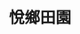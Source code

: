 ---
title: "悅鄉田園"
description: "悅鄉田園"
layout: shop
keywords:
  - 美食競賽
  - 台灣美食
  - 美食精選
datePublished: "2025-06-30"
dateModified: "2025-07-04"
city: "新竹縣"
district: "峨眉鄉"
address: "新竹縣峨眉鄉竹49鄉道"
phone: "035800576"
geo: "24.685387154382493, 121.01047050321395"
google_map: "https://maps.app.goo.gl/wD4hkeVqwrR5Yc8G9"
footinder: "https://footinder.com.tw/%E6%96%B0%E7%AB%B9%E7%B8%A3%E5%B3%A8%E7%9C%89%E9%84%89/74805/"
official: "https://www.facebook.com/profile.php?id=100057145193264"
award:
  - name: "500盤"
    year: "2024"
    entries:
      - dishes:
          - "客家小炒"

---